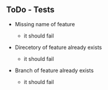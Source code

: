 ## ToDo - Tests

- Missing name of feature
  - it should fail

- Direcetory of feature already exists
  - it should fail

- Branch of feature already exists
  - it should fail

